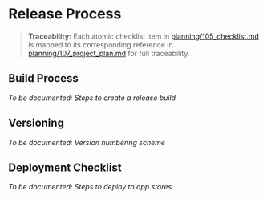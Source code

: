 # Release Process

> **Traceability:** Each atomic checklist item in [planning/105_checklist.md](planning/105_checklist.md) is mapped to its corresponding reference in [planning/107_project_plan.md](planning/107_project_plan.md) for full traceability.

## Build Process
*To be documented: Steps to create a release build*

## Versioning
*To be documented: Version numbering scheme*

## Deployment Checklist
*To be documented: Steps to deploy to app stores*
